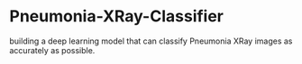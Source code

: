 # Pneumonia-XRay-Classifier
building a deep learning model that can classify Pneumonia XRay images as accurately as possible.

